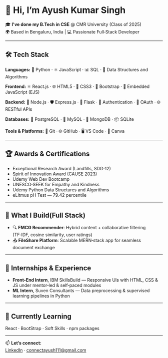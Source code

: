 # 👋 Hi, I’m Ayush Kumar Singh

🎓 **I've done my B.Tech in CSE** @ CMR University (Class of 2025)  
🌍 Based in Bengaluru, India | 💻 Passionate Full‑Stack Developer  

---

## 🛠️ Tech Stack

**Languages:**  🐍 Python · ⚛️ JavaScript · 📊 SQL · 📐 Data Structures and Algorithms

**Frontend:**  ⚛️ React.js · 🌐 HTML5 · 🎨 CSS3 · 🧩 Bootstrap · 📝 Embedded JavaScript (EJS)

**Backend:**  🚀 Node.js · 🛡️ Express.js · 🐍 Flask · 🔐 Authentication · 🔁 OAuth · 🌐 RESTful APIs

**Databases:**  🐘 PostgreSQL · 🐬 MySQL · 🍃 MongoDB · 📦 SQLite

**Tools & Platforms:**  🧰 Git · 🌐 GitHub · 🖥️ VS Code · 🎨 Canva


---

## 🏆 Awards & Certifications  
- Exceptional Research Award (Landfills, SDG‑12)  
- Spirit of Innovation Award (CAUSE 2023)  
- Udemy Web Dev Bootcamp
- UNESCO‑SEEK for Empathy and Kindness
- Udemy Python Data Structures and Algorithms
- eLitmus pH Test — 79.42 percentile  

---

## 🚀 What I Build(Full Stack)
- 🔍 **FMCG Recommender**: Hybrid content + collaborative filtering (TF‑IDF, cosine similarity, user ratings)  
- 📤 **FileShare Platform**: Scalable MERN‑stack app for seamless document exchange  

---

## 💼 Internships & Experience  
- **Front‑End Intern**, IBM SkillsBuild — Responsive UIs with HTML, CSS & JS under mentor‑led & self‑paced modules  
- **ML Intern**, Suven Consultants — Data preprocessing & supervised learning pipelines in Python
  
---

## 🌱 Currently Learning  
React · BootStrap · Soft Skills · npm packages  

---

📫 **Let’s connect:**  
[LinkedIn](https://linkedin.com/in/ayushkumarsingh11) · connectayush111@gmail.com  
